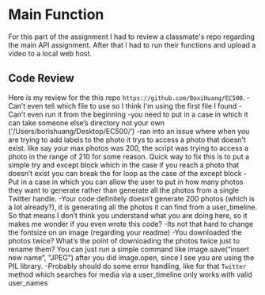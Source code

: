 # **Main Function**
  For this part of the assignment I had to review a classmate's repo regarding the main API assignment. After that I had to run their functions and upload a video to a local web host.

## **Code Review**
   Here is my review for the this repo `https://github.com/BoxiHuang/EC500`.
   -Can’t even tell which file to use so I think I'm using the first file I found
   -Can’t even run it from the beginning
   	-you need to put in a case in which it can take someone else’s directory not your own ('/Users/borishuang/Desktop/EC500/‘)
   	-ran into an issue where when you are trying to add labels to the photo it trys to access a photo that doesn’t 
   	exist. like say your max photos was 200, the script was trying to access a photo in the range of 210 for some 	reason. Quick way to fix this is to put a simple try and except block which in the case if you reach a photo that doesn’t exist you can break the for loop as the case of the except block
   	-Put in a case in which you can allow the user to put in how many photos they want to generate rather than 		generate all the photos from a single Twitter handle. 
   	-Your code definitely doesn’t generate 200 photos (which is a lot already?), it is generating all the photos it 	can find from a user_timeline. So that means I don’t think you understand what you are doing here, so it makes me wonder if you even wrote this code?
   	-Its not that hard to change the fontsize on an image (regarding your readme)
   	-You downloaded the photos twice? What’s the point of downloading the photos twice just to rename them? You can just run a simple command like image.save(“insert new name”, "JPEG”) after you did image.open, since I see you are using the PIL library. 
   	-Probably should do some error handling, like for that `Twitter` method which searches for media via a user_timeline only works with valid user_names